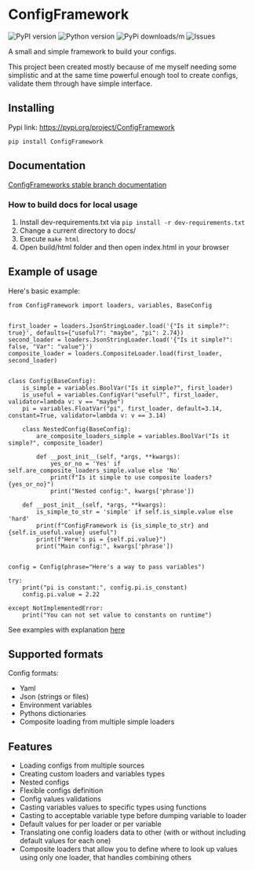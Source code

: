 # ConfigFramework
![PyPI version](https://img.shields.io/pypi/v/ConfigFramework)
![Python version](https://img.shields.io/pypi/pyversions/ConfigFramework)
![PyPi downloads/m](https://img.shields.io/pypi/dm/ConfigFramework)
![Issues](https://img.shields.io/github/issues/Rud356/ConfigFramework)

A small and simple framework to build your configs. 

This project been created mostly because of me myself needing some simplistic
and at the same time powerful enough tool to create configs, validate them through have simple interface.

## Installing
Pypi link: https://pypi.org/project/ConfigFramework

```pip install ConfigFramework```

## Documentation
[ConfigFrameworks stable branch documentation](https://configframework.readthedocs.io)

### How to build docs for local usage
1. Install dev-requirements.txt via `pip install -r dev-requirements.txt`
2. Change a current directory to docs/
3. Execute `make html`
4. Open build/html folder and then open index.html in your browser

## Example of usage

Here's basic example:
```python3
from ConfigFramework import loaders, variables, BaseConfig


first_loader = loaders.JsonStringLoader.load('{"Is it simple?": true}', defaults={"useful?": "maybe", "pi": 2.74})
second_loader = loaders.JsonStringLoader.load('{"Is it simple?": false, "Var": "value"}')
composite_loader = loaders.CompositeLoader.load(first_loader, second_loader)


class Config(BaseConfig):
    is_simple = variables.BoolVar("Is it simple?", first_loader)
    is_useful = variables.ConfigVar("useful?", first_loader, validator=lambda v: v == "maybe")
    pi = variables.FloatVar("pi", first_loader, default=3.14, constant=True, validator=lambda v: v == 3.14)

    class NestedConfig(BaseConfig):
        are_composite_loaders_simple = variables.BoolVar("Is it simple?", composite_loader)

        def __post_init__(self, *args, **kwargs):
            yes_or_no = 'Yes' if self.are_composite_loaders_simple.value else 'No'
            print(f"Is it simple to use composite loaders? {yes_or_no}")
            print("Nested config:", kwargs['phrase'])

    def __post_init__(self, *args, **kwargs):
        is_simple_to_str = 'simple' if self.is_simple.value else 'hard'
        print(f"ConfigFramework is {is_simple_to_str} and {self.is_useful.value} useful")
        print(f"Here's pi = {self.pi.value}")
        print("Main config:", kwargs['phrase'])


config = Config(phrase="Here's a way to pass variables")

try:
    print("pi is constant:", config.pi.is_constant)
    config.pi.value = 2.22

except NotImplementedError:
    print("You can not set value to constants on runtime")

```
See examples with explanation [here](https://github.com/Rud356/ConfigFramework/blob/master/examples/)

## Supported formats
Config formats:
- Yaml
- Json (strings or files)
- Environment variables
- Pythons dictionaries
- Composite loading from multiple simple loaders

## Features
- Loading configs from multiple sources
- Creating custom loaders and variables types
- Nested configs
- Flexible configs definition
- Config values validations
- Casting variables values to specific types using functions
- Casting to acceptable variable type before dumping variable to loader
- Default values for per loader or per variable
- Translating one config loaders data to other (with or without including default values for each one)
- Composite loaders that allow you to define where to look up values using only one loader, that handles
  combining others
